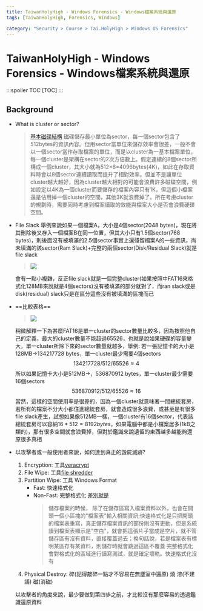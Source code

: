 ```yaml
---
title: TaiwanHolyHigh - Windows Forensics - Windows檔案系統與還原
tags: [TaiwanHolyHigh, Forensics, Windows]

category: "Security > Course > Tai.HolyHigh > Windows OS Forensics"
---
```


# TaiwanHolyHigh - Windows Forensics - Windows檔案系統與還原
:::spoiler TOC
[TOC]
:::

## Background
* What is cluster or sector?
    > [基本磁碟結構](https://www.pcdvd.com.tw/showthread.php?t=674854)
    > 磁碟儲存最小單位為sector，每一個sector包含了512bytes的資訊內容。但用sector當單位來儲存效率會很差，一般不會以一個sector當作存取檔案的單位，而是以cluster為一基本檔案單位，每一個cluster是架構在sector的2次方倍數上。假定連續的8個sector所構成一個cluster，其大小就為512×8=4096bytes(4K)，如此在存取資料時會以8個sector連續讀取而提升了相對效率。但並不是讓單位cluster越大越好，因為cluster越大相對的可能會浪費許多磁碟空間，例如設定以4K為一個cluster而要儲存的檔案內容只有1K，但這個小檔案還是佔用掉一個cluster的空間，其他3K就浪費掉了。所在考慮cluster的規劃時，需要同時考慮到檔案讀取的效能與檔案大小是否會浪費硬碟空間。

    
* File Slack
    舉例來說如果一個檔案A，大小是4個sector(2048 bytes)，現在將其刪除後又存入一個檔案B在同一位置，但其大小只有1.5個sector(768 bytes)，則後面沒有被填滿的2.5個sector事實上還殘留檔案A的一些資訊，尚未填滿的該sector(Ram Slack)+完整的兩個sector(Disk/Residual Slack)就是file slack
    > ![](https://hackmd.io/_uploads/rk9GlEcG6.png)

    會有一點小複雜，反正file slack就是一個完整cluster(如果按照中FAT16來格式化128MB來說就是4個sectors)沒有被填滿的部分就對了，而ran slack或是disk(residual) slack只是在區分這些沒有被填滿的區塊而已

* ==比較表格==
    > ![](https://hackmd.io/_uploads/S1XGzEcfp.png)
    
    稍微解釋一下為甚麼FAT16是單一cluster的sector數量比較多，因為按照他自己的定義，最大的cluster數量不能超過65526，也就是說如果硬碟的容量變大，單一cluster所除下來的sector數量就越多，舉例:
    若一張記憶卡的大小是128MB$\to$134217728 bytes，單一cluster最少需要4個sectors
    $$
    134217728/512/65526\approx 4
    $$
    所以如果記憶卡大小是512MB$\to$，536870912 bytes，單一cluster最少需要16個sectors
    $$
    536870912/512/65526\approx 16
    $$
    當然，這樣的空間使用率是很差的，因為一個cluster就意味著一間總統套房，若所有的檔案不分大小都住進總統套房，就會造成很多浪費，或甚至是有很多file slack產生，試想如果像512MB一樣，一個cluster有16個sector，代表該總統套房可以容納$16*512=8192 bytes$，如果電腦中都是小檔案居多(1kB之類的)，那有很多空間就會浪費掉，但對於鑑識來說遺留的東西越多越能夠還原很多真相

* 以攻擊者或一般使用者來說，如何達到真正的毀屍滅跡?
    1. Encryption: 工具[veracrypt](https://sourceforge.net/projects/veracrypt/)
    2. File Wipe: 工具[file shredder](https://www.fileshredder.org/)
    3. Partition Wipe: 工具 Windows Format
        * Fast: 快速格式化
        * Non-Fast: 完整格式化
        [差別就是](https://www.pcdvd.com.tw/showthread.php?t=294869)
            > 儲存檔案的時候， 除了在儲存區寫入檔案資料以外，也會在開頭一個小區塊的"檔案表"輸入相關資訊;快速格式化是只把開頭的檔案表重寫，真正儲存檔案資訊的部份則沒有更動，但是系統讀到檔案表顯示是"空白"，就會把這張片子當成是空片，就不管儲存區有沒有資料，直接覆蓋過去；換句話說，若是檔案表有標明某區存有某資料，則儲存時就會跳過這區不覆蓋
            > 完整格式化會對格式化的區域進行讀寫測試，就是確定壞軌。快速格式化沒有
    4. Physical Destroy: 碎(記得敲碎一點才不容易在無塵室中還原) 燒 溶(不建議) 磁(消磁)

    以攻擊者的角度來說，最少要做到第四步之前，才比較沒有那麼容易的透過鑑識還原資料